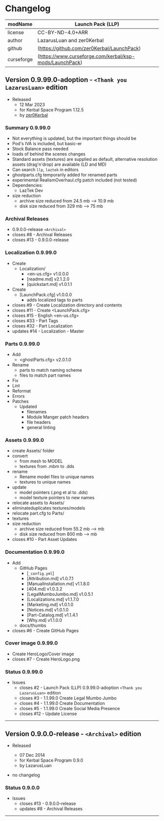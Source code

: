 # Changelog  
  
| modName    | Launch Pack (LLP)                                       |
| ---------- | ------------------------------------------------------- |
| license    | CC-BY-ND-4.0+ARR                                        |
| author     | LazarusLuan and zer0Kerbal                              |
| github     | (https://github.com/zer0Kerbal/LaunchPack)              |
| curseforge | (https://www.curseforge.com/kerbal/ksp-mods/LaunchPack) |

## Version 0.9.99.0-adoption - `<Thank you LazarusLuan>` edition

* Released
  * 12 Mar 2023
  * for Kerbal Space Program 1.12.5
  * by [zer0Kerbal](https://github.com/zer0Kerbal)

### Summary 0.9.99.0

* Not everything is updated, but the important things should be
* Pod's IVA is included, but basic-er
* Stock Balance pass needed
* loads of behind the scenes changes
* Standard assets (textures) are supplied as default, alternative resolution assets (drag'n'drop) are available (LD and MD)
* Can search `llp`, `laztek` in editors
* ghostparts.cfg temporarily added for renamed parts
* experimental RealismOverhaul.cfg patch included (not tested)
* Dependencies:
  * LazTek Dev
* size reduction
  * archive size reduced from 24.5 mb --> 10.9 mb
  * disk size reduced from 329 mb --> 75 mb

### Archival Releases

* 0.9.0.0-release `<Archival>`
* closes #8 - Archival Releases
* closes #13 - 0.9.0.0-release

### Localization 0.9.99.0

* Create
  * Localization/
    * <en-us.cfg> v1.0.0.0
    * [readme.md] v2.1.2.0
    * [quickstart.md] v1.0.1.1
* Create
  * [LaunchPack.cfg] v1.0.0.0
    * adds localized tags to parts
* closes #9 - Create Localization directory and contents
* closes #11 - Create <LaunchPack.cfg>
* closes #15 - English <en-us.cfg>
* closes #33 - Part Tags
* closes #32 - Part Localization
* updates #14 - Localization - Master

### Parts 0.9.99.0

* Add
  * <ghostParts.cfg> v2.0.1.0
* Rename
  * parts to match naming scheme
  * files to match part names
* Fix
* Lint
* Reformat
* Errors
* Patches
  * Updated
    * filenames
    * Module Manger patch headers
    * file headers
    * general linting

### Assets 0.9.99.0

* create Assets/ folder
* convert
  * from mesh to MODEL
  * textures from .mbm to .dds
* rename
  * Rename model files to unique names
  * textures to unique names
* update
  * model pointers (.png et al to .dds)
  * model texture pointers to new names
* relocate assets to Assets/
* eliminateduplicates textures/models
* relocate part.cfg to Parts/
* textures
* size reduction
  * archive size reduced from 55.2 mb --> mb
  * disk size reduced from 800 mb --> mb
* closes #10 - Part Asset Updates

### Documentation 0.9.99.0

* Add
  * GitHub Pages
    * [`_config.yml`]
    * [Attribution.md] v1.0.7.1
    * [ManualInstallation.md] v1.1.8.0
    * [404.md] v1.0.3.2
    * [LegalMumboJumbo.md] v1.0.5.1
    * [Localizations.md] v1.1.7.0
    * [Marketing.md] v1.0.1.0
    * [Notices.md] v1.0.1.0
    * [Part-Catalog.md] v1.1.4.1
    * [Why.md] v1.1.0.0
  * docs/thumbs
* closes #6 - Create GitHub Pages

### Cover image 0.9.99.0

* Create HeroLogo/Cover image
* closes #7 - Create HeroLogo.png

### Status 0.9.99.0

* Issues
  * closes #2 - Launch Pack (LLP) 0.9.99.0-adoption `<Thank you LazarusLuan>` edition
  * closes #3 - 1.1.99.0 Create Legal Mumbo Jumbo
  * closes #4 - 1.1.99.0 Create Documentation
  * closes #5 - 1.1.99.0 Create Social Media Presence
  * closes #12 - Update License

---

## Version 0.9.0.0-release - `<Archival>` edition

* Released
  * 07 Dec 2014
  * for Kerbal Space Program 0.9.0
  * by LazarusLuan

* no changelog

### Status 0.9.0.0

* Issues
  * closes #13 - 0.9.0.0-release
  * updates #8 - Archival Releases

---
